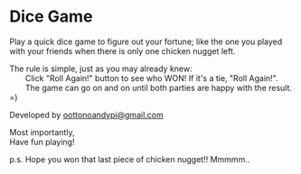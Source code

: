# Dice Game
Play a quick dice game to figure out your fortune; like the one you played with your friends when there is only one chicken nugget left.

The rule is simple, just as you may already knew: <br />
&emsp;&emsp;Click "Roll Again!" button to see who WON! If it's a tie, "Roll Again!".<br />
&emsp;&emsp;The game can go on and on until both parties are happy with the result. =)

Developed by oottonoandypi@gmail.com

Most importantly, <br />Have fun playing!</br>

p.s. Hope you won that last piece of chicken nugget!! Mmmmm..
